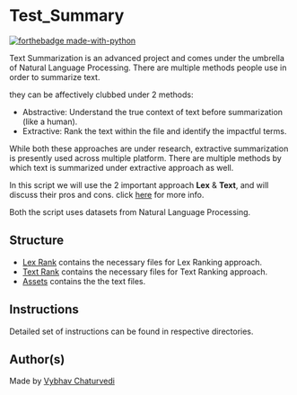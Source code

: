 # Test_Summary

[![forthebadge made-with-python](http://ForTheBadge.com/images/badges/made-with-python.svg)](https://www.python.org/)

Text Summarization is an advanced project and comes under the umbrella of Natural Language Processing.
There are multiple methods people use in order to summarize text.

they can be affectively clubbed under 2 methods:

- Abstractive: Understand the true context of text before summarization (like a human).
- Extractive: Rank the text within the file and identify the impactful terms.

While both these approaches are under research, extractive summarization is presently used across multiple platform.
There are multiple methods by which text is summarized under extractive approach as well.

In this script we will use the 2 important approach __Lex__ & __Text__, and will discuss their pros and cons.
click 
[here](https://en.wikipedia.org/wiki/Automatic_summarization#:~:text=The%20edges%20between%20sentences%20are,by%20the%20sentences'%20lengths) 
for more info.

Both the script uses datasets from Natural Language Processing.

## Structure

- [Lex Rank](Lex_Rank) contains the necessary files for Lex Ranking approach.
- [Text Rank](Text_Rank) contains the necessary files for Text Ranking approach.
- [Assets](assets) contains the the text files.

## Instructions

Detailed set of instructions can be found in respective directories.

## Author(s)

Made by [Vybhav Chaturvedi](https://www.linkedin.com/in/vybhav-chaturvedi-0ba82614a/)
